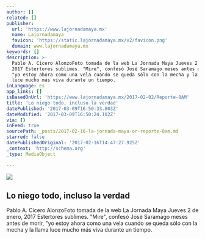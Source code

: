 ```yaml
---
author: []
related: []
publisher:
  url: 'https://www.lajornadamaya.mx'
  name: Lajornadamaya
  favicon: 'https://static.lajornadamaya.mx/v2/favicon.png'
  domain: www.lajornadamaya.mx
keywords: []
description: >-
  Pablo A. Cicero AlonzoFoto tomada de la web La Jornada Maya Jueves 2 de enero,
  2017 Estertores sublimes. "Mire", confesó José Saramago meses antes de morir,
  "yo estoy ahora como una vela cuando se queda sólo con la mecha y la llama
  luce mucho más viva durante un tiempo.
inLanguage: es
app_links: []
isBasedOnUrl: 'https://www.lajornadamaya.mx/2017-02-02/Reporte-8AM'
title: 'Lo niego todo, incluso la verdad'
datePublished: '2017-03-09T16:50:33.803Z'
dateModified: '2017-03-09T16:50:24.102Z'
via: {}
inFeed: true
sourcePath: _posts/2017-02-16-la-jornada-maya-or-reporte-8am.md
starred: false
datePublishedOriginal: '2017-02-16T14:47:27.925Z'
_context: 'http://schema.org'
_type: MediaObject

---
```

<article style=""><img src="https://img.lajornadamaya.mx/32/gi4860i0qeij_640-414-cover" /><h1>Lo niego todo, incluso la verdad</h1><p>Pablo A. Cicero AlonzoFoto tomada de la web La Jornada Maya Jueves 2 de enero, 2017 Estertores sublimes. "Mire", confesó José Saramago meses antes de morir, "yo estoy ahora como una vela cuando se queda sólo con la mecha y la llama luce mucho más viva durante un tiempo.</p></article>